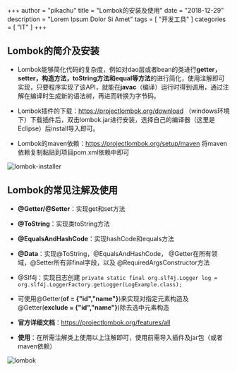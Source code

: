 +++
author = "pikachu"
title = "Lombok的安装及使用"
date = "2018-12-29"
description = "Lorem Ipsum Dolor Si Amet"
tags = [
    "开发工具"
]
categories = [
    "IT"
]
+++



## Lombok的简介及安装

- Lombok能够简化代码的复杂度，例如对dao层或者bean的类进行**getter，setter，构造方法，toString方法和equal等方法**的进行简化，使用注解即可实现，只要程序实现了该API，就能在**javac**（编译）运行时得到调用，通过注解在编译时生成新的语法树，再进而转换为字节码。

- Lombok插件的下载：https://projectlombok.org/download
（windows环境下）下载插件后，双击lombok.jar进行安装，选择自己的编译器（这里是Eclipse）后install导入即可。
- Lombok的maven依赖：https://projectlombok.org/setup/maven
将maven依赖复制黏贴到项目pom.xml依赖中即可

![lombok-installer](https://user-images.githubusercontent.com/38284818/50521089-ee731080-0afe-11e9-9631-4558fbc647cb.png)


## Lombok的常见注解及使用

- **@Getter/@Setter**：实现get和set方法

- **@ToString**：实现类toString方法

- **@EqualsAndHashCode**：实现hashCode和equals方法

- **@Data**：实现@ToString，@EqualsAndHashCode， @Getter在所有领域，@Setter所有非final字段，以及 @RequiredArgsConstructor方法

- @Slf4j：实现日志创建
`private static final org.slf4j.Logger log = org.slf4j.LoggerFactory.getLogger(LogExample.class);`

- 可使用@Getter(**of = {"id","name"}**)来实现对指定元素构造及@Getter(**exclude = {"id","name"}**)除去选中元素构造

- **官方详细文档**：https://projectlombok.org/features/all

- **使用**：在所需注解类上使用以上注解即可，使用前需导入插件及jar包（或者maven依赖）

![lombok](https://user-images.githubusercontent.com/38284818/50521065-c1bef900-0afe-11e9-9246-6c1230cf51fe.JPG)

